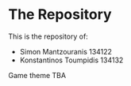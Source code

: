# The Repository
This is the repository of:
* Simon Mantzouranis 134122
* Konstantinos Toumpidis 134132

Game theme TBA
